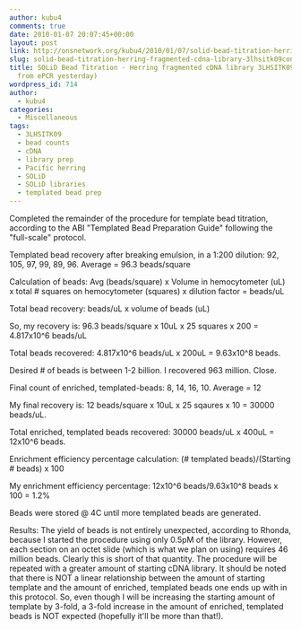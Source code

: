 ```yaml
---
author: kubu4
comments: true
date: 2010-01-07 20:07:45+00:00
layout: post
link: http://onsnetwork.org/kubu4/2010/01/07/solid-bead-titration-herring-fragmented-cdna-library-3lhsitk09continued-from-epcr-yesterday/
slug: solid-bead-titration-herring-fragmented-cdna-library-3lhsitk09continued-from-epcr-yesterday
title: SOLiD Bead Titration - Herring fragmented cDNA library 3LHSITK09(CONTINUED
  from ePCR yesterday)
wordpress_id: 714
author:
  - kubu4
categories:
  - Miscellaneous
tags:
  - 3LHSITK09
  - bead counts
  - cDNA
  - library prep
  - Pacific herring
  - SOLiD
  - SOLiD libraries
  - templated bead prep
---
```


Completed the remainder of the procedure for template bead titration, according to the ABI "Templated Bead Preparation Guide" following the "full-scale" protocol.

Templated bead recovery after breaking emulsion, in a 1:200 dilution: 92, 105, 97, 99, 89, 96. Average = 96.3 beads/square

Calculation of beads: Avg (beads/square) x Volume in hemocytometer (uL) x total # squares on hemocytometer (squares) x dilution factor = beads/uL

Total bead recovery: beads/uL x volume of beads (uL)

So, my recovery is: 96.3 beads/square x 10uL x 25 squares x 200 = 4.817x10^6 beads/uL

Total beads recovered: 4.817x10^6 beads/uL x 200uL = 9.63x10^8 beads.

Desired # of beads is between 1-2 billion. I recovered 963 million. Close.

Final count of enriched, templated-beads: 8, 14, 16, 10. Average = 12

My final recovery is: 12 beads/square x 10uL x 25 sqaures x 10 = 30000 beads/uL.

Total enriched, templated beads recovered: 30000 beads/uL x 400uL = 12x10^6 beads.

Enrichment efficiency percentage calculation: (# templated beads)/(Starting # beads) x 100

My enrichment efficiency percentage: 12x10^6 beads/9.63x10^8 beads x 100 = 1.2%

Beads were stored @ 4C until more templated beads are generated.

Results: The yield of beads is not entirely unexpected, according to Rhonda, because I started the procedure using only 0.5pM of the library. However, each section on an octet slide (which is what we plan on using) requires 46 million beads. Clearly this is short of that quantity. The procedure will be repeated with a greater amount of starting cDNA library. It should be noted that there is NOT a linear relationship between the amount of starting template and the amount of enriched, templated beads one ends up with in this protocol. So, even though I will be increasing the starting amount of template by 3-fold, a 3-fold increase in the amount of enriched, templated beads is NOT expected (hopefully it'll be more than that!).
